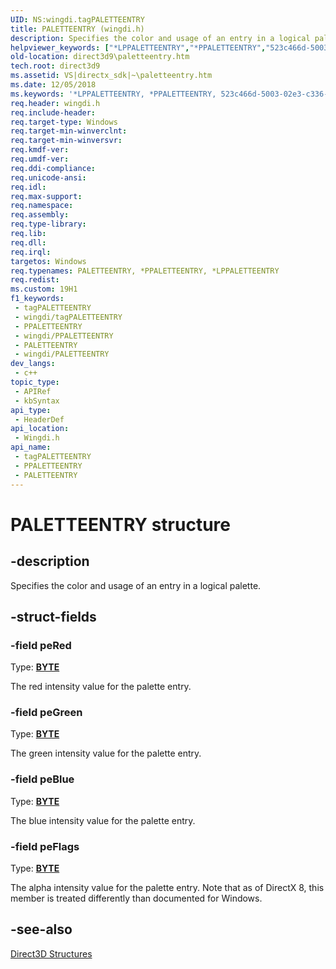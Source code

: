 ```yaml
---
UID: NS:wingdi.tagPALETTEENTRY
title: PALETTEENTRY (wingdi.h)
description: Specifies the color and usage of an entry in a logical palette.
helpviewer_keywords: ["*LPPALETTEENTRY","*PPALETTEENTRY","523c466d-5003-02e3-c336-f0e36539855e","LPPALETTEENTRY","LPPALETTEENTRY structure pointer [Direct3D 9]","PALETTEENTRY","PALETTEENTRY structure [Direct3D 9]","direct3d9.paletteentry","wingdi/LPPALETTEENTRY","wingdi/PALETTEENTRY"]
old-location: direct3d9\paletteentry.htm
tech.root: direct3d9
ms.assetid: VS|directx_sdk|~\paletteentry.htm
ms.date: 12/05/2018
ms.keywords: '*LPPALETTEENTRY, *PPALETTEENTRY, 523c466d-5003-02e3-c336-f0e36539855e, LPPALETTEENTRY, LPPALETTEENTRY structure pointer [Direct3D 9], PALETTEENTRY, PALETTEENTRY structure [Direct3D 9], direct3d9.paletteentry, wingdi/LPPALETTEENTRY, wingdi/PALETTEENTRY'
req.header: wingdi.h
req.include-header: 
req.target-type: Windows
req.target-min-winverclnt: 
req.target-min-winversvr: 
req.kmdf-ver: 
req.umdf-ver: 
req.ddi-compliance: 
req.unicode-ansi: 
req.idl: 
req.max-support: 
req.namespace: 
req.assembly: 
req.type-library: 
req.lib: 
req.dll: 
req.irql: 
targetos: Windows
req.typenames: PALETTEENTRY, *PPALETTEENTRY, *LPPALETTEENTRY
req.redist: 
ms.custom: 19H1
f1_keywords:
 - tagPALETTEENTRY
 - wingdi/tagPALETTEENTRY
 - PPALETTEENTRY
 - wingdi/PPALETTEENTRY
 - PALETTEENTRY
 - wingdi/PALETTEENTRY
dev_langs:
 - c++
topic_type:
 - APIRef
 - kbSyntax
api_type:
 - HeaderDef
api_location:
 - Wingdi.h
api_name:
 - tagPALETTEENTRY
 - PPALETTEENTRY
 - PALETTEENTRY
---
```


# PALETTEENTRY structure


## -description

Specifies the color and usage of an entry in a logical palette.

## -struct-fields

### -field peRed

Type: <b><a href="/windows/desktop/WinProg/windows-data-types">BYTE</a></b>

The red intensity value for the palette entry.

### -field peGreen

Type: <b><a href="/windows/desktop/WinProg/windows-data-types">BYTE</a></b>

The green intensity value for the palette entry.

### -field peBlue

Type: <b><a href="/windows/desktop/WinProg/windows-data-types">BYTE</a></b>

The blue intensity value for the palette entry.

### -field peFlags

Type: <b><a href="/windows/desktop/WinProg/windows-data-types">BYTE</a></b>

The alpha intensity value for the palette entry. Note that as of DirectX 8, this member is treated differently than documented for Windows.

## -see-also

<a href="/windows/desktop/direct3d9/dx9-graphics-reference-d3d-structures">Direct3D Structures</a>

